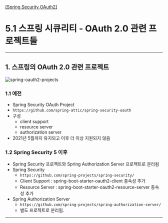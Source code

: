 <nav>
    <a href="../.." target="_blank">[Spring Security OAuth2]</a>
</nav>

# 5.1 스프링 시큐리티 - OAuth 2.0 관련 프로젝트들

---

## 1. 스프링의 OAuth 2.0 관련 프로젝트
![spring-oauth2-projects](./imgs/spring-oauth2-projects.png)

### 1.1 예전
- Spring Security OAuth Project
- `https://github.com/spring-attic/spring-security-oauth`
- 구성
  - client support
  - resource server
  - authorization server
- 2021년 5월까지 유지되고 이후 더 이상 지원되지 않음

### 1.2 Spring Security 5 이후
- Spring Security 프로젝트와 Spring Authorization Server 프로젝트로 분리됨
- Spring Security
  - `https://github.com/spring-projects/spring-security/`
  - Client Support : spring-boot-starter-oauth2-client 종속성 추가
  - Resource Server : spring-boot-starter-oauth2-resource-server 종속성 추가
- Spring Authorization Server
  - `https://github.com/spring-projects/spring-authorization-server/`
  - 별도 프로젝트로 분리됨.

---
